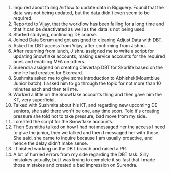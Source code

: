1. Inquired about failing Airflow to update data in Bigquery. Found that the data was not being updated, but the data didn't even seem to be required.
2. Reported to Vijay, that the workflow has been failing for a long time and that it can be deactivated as well as the data is not being used.
3. Started studying, continuing DE course.
4. Joined Data Scrum and got assigned to cleaning Adjust Data with DBT.
5. Asked for DBT access from Vijay, after confirming from Jishnu.
6. After returning from lunch, Jishnu assigned me to write a script for updating Snowflake accounts, making service accounts for the required ones and enabling MFA on others.
7. Surendra assigned on creating Clevertap DBT for Skorlife based on the one he had created for Skorcard.
8. Sushmita asked me to give some introduction to Abhishek(Mountblue Junior batch). I asked him to go through the topic for not more than 10 minutes each and then tell me.
9. Worked a little on the Snowflake accounts thing and then gave him the KT, very superficial.
10. Talked with Sushmita about his KT, and regarding new upcoming DE seniors, she said there won't be one, any time soon. Told it's creating pressure she told not to take pressure, bad move from my side.
11. I created the script for the Snowflake accounts.
12. Then Susmitha talked on how I had not messaged her the access I need to give the junior, then we talked and then I messaged her with those. She said, she came to inquire because I am usually proactive, and hence the delay didn't make sense.
13. I finished working on the DBT branch and raised a PR.
14. A lot of hurried errors from my side regarding the DBT task. Silly mistakes actually, but I was trying to complete it so fast that I made those mistakes and created a bad impression on Surendra.
